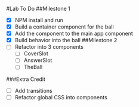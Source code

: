 #Lab To Do 
##Milestone 1
-[x] NPM install and run
-[x] Build a container component for the ball
-[x] Add the component to the main app component 
-[x] Build behavior into the ball
##Milestone 2
-[ ] Refactor into 3 components
    -[ ] CoverSlot
    -[ ] AnswerSlot
    -[ ] TheBall

###Extra Credit    
-[ ] Add transitions
-[ ] Refactor global CSS into components